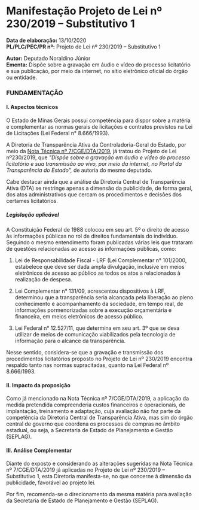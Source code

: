 
# Manifestação Projeto de Lei  nº 230/2019 – Substitutivo 1

**Data de elaboração:** 13/10/2020   
**PL/PLC/PEC/PR nº:**	Projeto de Lei nº 230/2019 – Substitutivo 1

**Autor:**  Deputado Noraldino Júnior  
**Ementa:** Dispõe sobre a gravação em áudio e vídeo do processo licitatório e sua publicação, por meio da internet, no sítio eletrônico oficial do órgão ou
entidade.

### FUNDAMENTAÇÃO

#### I. Aspectos técnicos

O Estado de Minas Gerais possui competência para dispor sobre a matéria e complementar as normas gerais de licitações e contratos previstos na Lei de Licitações (Lei Federal n° 8.666/1993).

A Diretoria de Transparência Ativa da Controladoria-Geral do Estado, por meio da [Nota Técnica nº 7/CGE/DTA/2019](), já tratou do Projeto de Lei nº230/2019, que *"Dispõe sobre a gravação em áudio e vídeo do processo licitatório e sua transmissão ao vivo, por meio da internet, no Portal da Transparência do Estado",* de autoria do mesmo deputado.

Cabe destacar ainda que a  análise da Diretoria Central de Transparência Ativa (DTA) se restringe apenas a dimensão da publicidade, de forma geral, dos atos administrativos que cercam os procedimentos e decisões dos certames licitatórios.


##### Legislação aplicável

A Constituição Federal de 1988 colocou em seu art. 5º o direito de acesso às informações públicas no rol de direitos fundamentais do indivíduo. Seguindo o mesmo entendimento foram publicadas várias leis que trataram de questões relacionadas ao acesso às informações públicas, como:

1. 	Lei de Responsabilidade Fiscal - LRF (Lei Complementar n° 101/2000, estabelece que deve ser dada ampla divulgação, inclusive em meios eletrônicos de acesso ao público as todos os atos a relacionados à realização de despesa.

2. 	Lei Complementar n° 131/09, acrescentou dispositivos à LRF, determinou que a transparência seria alcançada pela liberação ao pleno conhecimento e acompanhamento da sociedade, em tempo real, de informações pormenorizadas sobre a execução orçamentária e financeira, em meios eletrônicos de acesso público.

3. 	Lei Federal n° 12.527/11, que determina em seu art. 3º que se deva utilizar de meios de comunicação viabilizados pela tecnologia de informação para o alcance da transparência.

Nesse sentido, considera-se que a  gravação e transmissão dos procedimentos licitatórios proposto no Projeto de Lei nº 230/2019 encontra respaldo tanto nas normas supracitadas, quanto na Lei Federal nº 8.666/1993.


#### II. Impacto da proposição

Como já mencionado na Nota Técnica nº 7/CGE/DTA/2019, a aplicação da medida pretendida compreenderia custos financeiros e operacionais, de implantação, treinamento e adaptação, cuja avaliação não faz parte da competência da Diretoria Central de Transparência Ativa, mas sim do órgão central de governo que  coordena os processos de compras no âmbito estadual, ou seja,  a Secretaria de Estado de Planejamento e Gestão (SEPLAG).

#### III. Análise Complementar

Diante do exposto e considerando as alterações sugeridas na Nota Técnica nº 7/CGE/DTA/2019 já aplicadas no  Projeto de Lei nº 230/2019 – Substitutivo 1, esta Diretoria manifesta-se, no que concerne à dimensão da publicidade, favorável ao projeto lei.

Por fim, recomenda-se o direcionamento da mesma matéria para avaliação da Secretaria de Estado de Planejamento e Gestão (SEPLAG).
